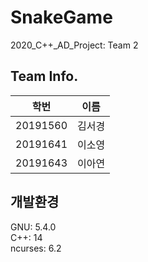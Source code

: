 # SnakeGame
2020_C++_AD_Project: Team 2

## Team Info.
|학번|이름|
|:--:|:--:|
|20191560|김서경|
|20191641|이소영|
|20191643|이아연|

## 개발환경
GNU: 5.4.0  
C++: 14  
ncurses: 6.2  
